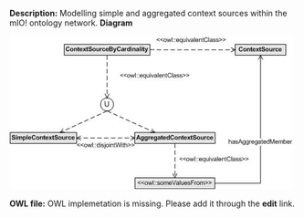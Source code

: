 __Description:__ 
 Modelling simple and aggregated context sources within the mIO! ontology network.
 __Diagram__ 





[![Image:ContextSourceSoA.jpg](../public/images/9/98/ContextSourceSoA.jpg)](../../Image/ContextSourceSoA.jpg "Image:ContextSourceSoA.jpg")





__OWL file:__ 
 OWL implemetation is missing. Please add it through the
 __edit__ 
 link.